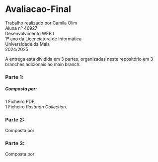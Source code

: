 # Avaliacao-Final

Trabalho realizado por Camila Olim  
Aluna nº 46927   
Desenvolvimento WEB I  
1º ano da Licenciatura de Informática  
Universidade da Maia  
2024/2025

A entrega está dividida em 3 partes, organizadas neste repositório em 3 branches adicionais ao main branch:   

### Parte 1:

##### Composta por:

1 Ficheiro PDF;  
1 Ficheiro _Postman Collection_.  

### Parte 2:

Composta por:

### Parte 3:

Composta por:
